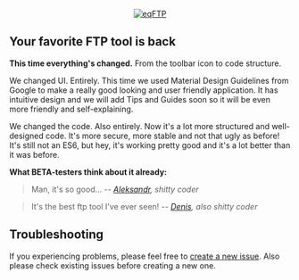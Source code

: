 <p align="center">
  <a href="https://github.com/chack1172/eqFTP/releases/tag/v1.0.0-beta.1" target="_blank"><img src="https://github.com/chack1172/eqFTP/raw/master/docs/assets/images/0.jpg" alt="eqFTP"/></a>
</p>

## Your favorite FTP tool is back

**This time everything's changed.**
From the toolbar icon to code structure.

We changed UI. Entirely. This time we used Material Design Guidelines from Google to make a really good looking and user friendly application. It has intuitive design and we will add Tips and Guides soon so it will be even more friendly and self-explaining.

We changed the code. Also entirely. Now it's a lot more structured and well-designed code. It's more secure, more stable and not that ugly as before! It's still not an ES6, but hey, it's working pretty good and it's a lot better than it was before.

**What BETA-testers think about it already:**

> Man, it's so good...
*--  [Aleksandr](https://github.com/Equals182), shitty coder*



> It's the best ftp tool I've ever seen!
*--  [Denis](https://github.com/GoliafRS), also shitty coder*

## Troubleshooting

If you experiencing problems, please feel free to [create a new issue](https://github.com/chack1172/eqFTP/issues/new). Also please check existing issues before creating a new one.
